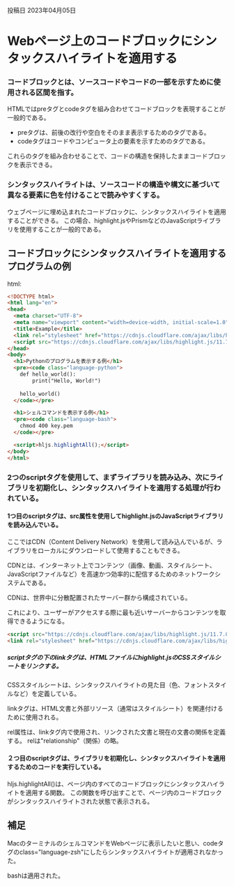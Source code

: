 投稿日 2023年04月05日

# Webページ上のコードブロックにシンタックスハイライトを適用する

### コードブロックとは、ソースコードやコードの一部を示すために使用される区間を指す。
HTMLではpreタグとcodeタグを組み合わせてコードブロックを表現することが一般的である。

- preタグは、前後の改行や空白をそのまま表示するためのタグである。
- codeタグはコードやコンピュータ上の要素を示すためのタグである。

これらのタグを組み合わせることで、コードの構造を保持したままコードブロックを表示できる。

### シンタックスハイライトは、ソースコードの構造や構文に基づいて異なる要素に色を付けることで読みやすくする。
ウェブページに埋め込まれたコードブロックに、シンタックスハイライトを適用することができる。
この場合、highlight.jsやPrismなどのJavaScriptライブラリを使用することが一般的である。




## コードブロックにシンタックスハイライトを適用するプログラムの例
html:
```html
<!DOCTYPE html>
<html lang="en">
<head>
  <meta charset="UTF-8">
  <meta name="viewport" content="width=device-width, initial-scale=1.0">
  <title>Example</title>
  <link rel="stylesheet" href="https://cdnjs.cloudflare.com/ajax/libs/highlight.js/11.7.0/styles/default.min.css">
  <script src="https://cdnjs.cloudflare.com/ajax/libs/highlight.js/11.7.0/highlight.min.js"></script>
</head>
<body>
  <h1>Pythonのプログラムを表示する例</h1>
  <pre><code class="language-python">
    def hello_world():
        print("Hello, World!")
    
    hello_world()
  </code></pre>

  <h1>シェルコマンドを表示する例</h1>
  <pre><code class="language-bash">
    chmod 400 key.pem
  </code></pre>

  <script>hljs.highlightAll();</script>
</body>
</html>
```
### 2つのscriptタグを使用して、まずライブラリを読み込み、次にライブラリを初期化し、シンタックスハイライトを適用する処理が行われている。

#### 1つ目のscriptタグは、src属性を使用してhighlight.jsのJavaScriptライブラリを読み込んでいる。
ここではCDN（Content Delivery Network）を使用して読み込んでいるが、ライブラリをローカルにダウンロードして使用することもできる。  

CDNとは、インターネット上でコンテンツ（画像、動画、スタイルシート、JavaScriptファイルなど）を高速かつ効率的に配信するためのネットワークシステムである。  

CDNは、世界中に分散配置されたサーバー群から構成されている。  

これにより、ユーザーがアクセスする際に最も近いサーバーからコンテンツを取得できるようになる。

```html
<script src="https://cdnjs.cloudflare.com/ajax/libs/highlight.js/11.7.0/highlight.min.js"></script>
<link rel="stylesheet" href="https://cdnjs.cloudflare.com/ajax/libs/highlight.js/11.7.0/styles/default.min.css">
```
##### scriptタグの下のlinkタグは、HTMLファイルにhighlight.jsのCSSスタイルシートをリンクする。
CSSスタイルシートは、シンタックスハイライトの見た目（色、フォントスタイルなど）を定義している。

linkタグは、HTML文書と外部リソース（通常はスタイルシート）を関連付けるために使用される。

rel属性は、linkタグ内で使用され、リンクされた文書と現在の文書の関係を定義する。
relは"relationship"（関係）の略。

#### ２つ目のscriptタグは、ライブラリを初期化し、シンタックスハイライトを適用するためのコードを実行している。
hljs.highlightAll()は、ページ内のすべてのコードブロックにシンタックスハイライトを適用する関数。
この関数を呼び出すことで、ページ内のコードブロックがシンタックスハイライトされた状態で表示される。

## 補足
MacのターミナルのシェルコマンドをWebページに表示したいと思い、codeタグのclass="language-zsh"にしたらシンタックスハイライトが適用されなかった。

bashは適用された。